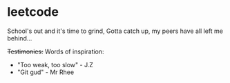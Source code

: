 # leetcode

School's out and it's time to grind,
Gotta catch up, my peers have all left me behind...

~~Testimonies:~~ 
Words of inspiration:
 * "Too weak, too slow" - J.Z
 * "Git gud" - Mr Rhee